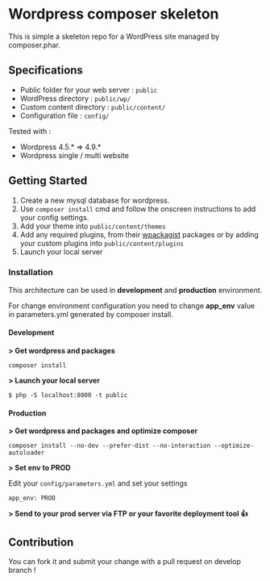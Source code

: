 # Wordpress composer skeleton

This is simple a skeleton repo for a WordPress site managed by composer.phar.

## Specifications

* Public folder for your web server : `public`
* WordPress directory : `public/wp/`
* Custom content directory : `public/content/`
* Configuration file : `config/`

Tested with :

* Wordpress 4.5.* => 4.9.*
* Wordpress single / multi website

## Getting Started

1. Create a new mysql database for wordpress.
2. Use `composer install` cmd and follow the onscreen instructions to add your config settings.
3. Add your theme into `public/content/themes`
4. Add any required plugins, from their [wpackagist](http://wpackagist.org/) packages or by adding your custom plugins into `public/content/plugins`
5. Launch your local server

### Installation

This architecture can be used in **development** and **production** environment. 

For change environment configuration you need to change 
**app_env** value in parameters.yml generated by composer install.

#### Development

**> Get wordpress and packages**

```
composer install
```

**> Launch your local server**

```
$ php -S localhost:8000 -t public
```

#### Production

**> Get wordpress and packages and optimize composer**

```
composer install --no-dev --prefer-dist --no-interaction --optimize-autoloader
```

**> Set env to PROD**

Edit your `config/parameters.yml` and set your settings

```
app_env: PROD
```


**> Send to your prod server via FTP or your favorite deployment tool :thumbsup:**

## Contribution

 You can fork it and submit your change with a pull request on develop branch !